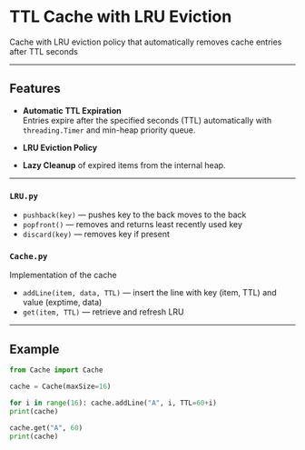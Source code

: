 # TTL Cache with LRU Eviction

Cache with LRU eviction policy that automatically removes cache entries after TTL seconds

---

## Features

- **Automatic TTL Expiration**  
  Entries expire after the specified seconds (TTL) automatically with `threading.Timer` and min-heap priority queue.

- **LRU Eviction Policy**  

- **Lazy Cleanup** of expired items from the internal heap.

---

### `LRU.py`
- `pushback(key)` — pushes key to the back moves to the back
- `popfront()` — removes and returns least recently used key
- `discard(key)` — removes key if present

### `Cache.py`
Implementation of the cache

- `addLine(item, data, TTL)` — insert the line with key (item, TTL) and value (exptime, data)
- `get(item, TTL)` — retrieve and refresh LRU

---

## Example

```python
from Cache import Cache

cache = Cache(maxSize=16)

for i in range(16): cache.addLine("A", i, TTL=60+i)
print(cache)

cache.get("A", 60)
print(cache)
